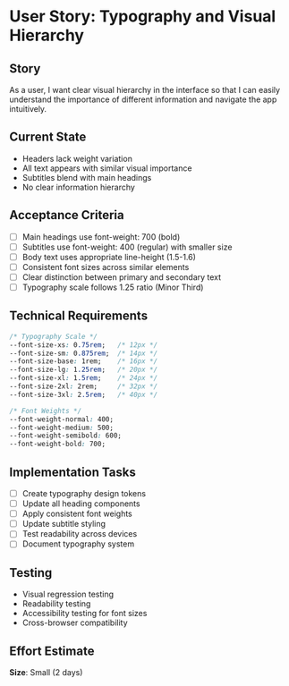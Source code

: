 # User Story: Typography and Visual Hierarchy

## Story
As a user, I want clear visual hierarchy in the interface so that I can easily understand the importance of different information and navigate the app intuitively.

## Current State
- Headers lack weight variation
- All text appears with similar visual importance
- Subtitles blend with main headings
- No clear information hierarchy

## Acceptance Criteria
- [ ] Main headings use font-weight: 700 (bold)
- [ ] Subtitles use font-weight: 400 (regular) with smaller size
- [ ] Body text uses appropriate line-height (1.5-1.6)
- [ ] Consistent font sizes across similar elements
- [ ] Clear distinction between primary and secondary text
- [ ] Typography scale follows 1.25 ratio (Minor Third)

## Technical Requirements
```css
/* Typography Scale */
--font-size-xs: 0.75rem;   /* 12px */
--font-size-sm: 0.875rem;  /* 14px */
--font-size-base: 1rem;    /* 16px */
--font-size-lg: 1.25rem;   /* 20px */
--font-size-xl: 1.5rem;    /* 24px */
--font-size-2xl: 2rem;     /* 32px */
--font-size-3xl: 2.5rem;   /* 40px */

/* Font Weights */
--font-weight-normal: 400;
--font-weight-medium: 500;
--font-weight-semibold: 600;
--font-weight-bold: 700;
```

## Implementation Tasks
- [ ] Create typography design tokens
- [ ] Update all heading components
- [ ] Apply consistent font weights
- [ ] Update subtitle styling
- [ ] Test readability across devices
- [ ] Document typography system

## Testing
- Visual regression testing
- Readability testing
- Accessibility testing for font sizes
- Cross-browser compatibility

## Effort Estimate
**Size**: Small (2 days)